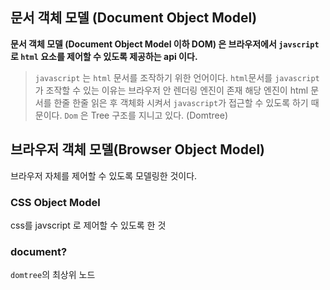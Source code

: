 ## 문서 객체 모델 (Document Object Model)
__문서 객체 모델 (Document Object Model 이하 DOM) 은 브라우저에서 `javscript`로 `html` 요소를 제어할 수 있도록 제공하는 api 이다.__

>`javascript` 는 `html` 문서를 조작하기 위한 언어이다.
`html`문서를  `javascript` 가 조작할 수 있는 이유는
브라우저 안 렌더링 엔진이 존재 해당 엔진이 html 문서를 한줄 한줄 읽은 후 
객체화 시켜서 `javascript`가 접근할 수 있도록 하기 때문이다.
`Dom` 은 Tree 구조를 지니고 있다. (Domtree)

## 브라우저 객체 모델(Browser Object Model)
브라우저 자체를 제어할 수 있도록 모델링한 것이다.

### CSS Object Model
css를 javscript 로 제어할 수 있도록 한 것


### document?
`domtree`의 최상위 노드

